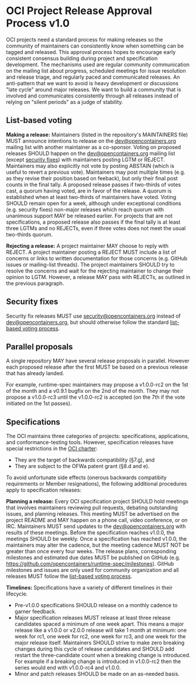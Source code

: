 # OCI Project Release Approval Process v1.0

OCI projects need a standard process for making releases so the community of maintainers can consistently know when something can be tagged and released. This approval process hopes to encourage early consistent consensus building during project and specification development. The mechanisms used are regular community communication on the mailing list about progress, scheduled meetings for issue resolution and release triage, and regularly paced and communicated releases. An anti-pattern that we want to avoid is heavy development or discussions "late cycle" around major releases. We want to build a community that is involved and communicates consistently through all releases instead of relying on "silent periods" as a judge of stability.

## List-based voting

**Making a release:** Maintainers (listed in the repository's MAINTAINERS file) MUST announce intentions to release on the dev@opencontainers.org mailing list with another maintainer as a co-sponsor. Voting on proposed releases SHOULD happen on the dev@opencontainers.org mailing list (except [security fixes](#security-fixes)) with maintainers posting LGTM or REJECT. Maintainers may also explicitly not vote by posting ABSTAIN (which is useful to revert a previous vote). Maintainers may post multiple times (e.g. as they revise their position based on feeback), but only their final post counts in the final tally. A proposed release passes if two-thirds of votes cast, a quorum having voted, are in favor of the release. A quorum is established when at least two-thirds of maintainers have voted. Voting SHOULD remain open for a week, although under exceptional conditions (e.g. security fixes) non-major releases which reach quorum with unanimous support MAY be released earlier.  For projects that are not specifications, a proposed release also passes if the final tally is at least three LGTMs and no REJECTs, even if three votes does not meet the usual two-thirds quorum.

**Rejecting a release:** A project maintainer MAY choose to reply with REJECT. A project maintainer posting a REJECT MUST include a list of concerns or links to written documentation for those concerns (e.g. GitHub issues or mailing-list threads). The project maintainers SHOULD try to resolve the concerns and wait for the rejecting maintainer to change their opinion to LGTM. However, a release MAY pass with REJECTs, as outlined in the previous paragraph.

## Security fixes

Security fix releases MUST use security@opencontainers.org instead of dev@opencontainers.org, but should otherwise follow the standard [list-based voting process](#list-based-voting).

## Parallel proposals

A single repository MAY have several release proposals in parallel. However each proposed release after the first MUST be based on a previous release that has already landed.

For example, runtime-spec maintainers may propose a v1.0.0-rc2 on the 1st of the month and a v0.9.1 bugfix on the 2nd of the month. They may not propose a v1.0.0-rc3 until the v1.0.0-rc2 is accepted (on the 7th if the vote initiated on the 1st passes).

## Specifications

The OCI maintains three categories of projects: specifications, applications, and conformance-testing tools. However, specification releases have special restrictions in the [OCI charter][charter]:

* They are the target of backwards compatibility (§7.g), and
* They are subject to the OFWa patent grant (§8.d and e).

To avoid unfortunate side effects (onerous backwards compatibity requirements or Member resignations), the following additional procedures apply to specification releases:

**Planning a release:** Every OCI specification project SHOULD hold meetings that involves maintainers reviewing pull requests, debating outstanding issues, and planning releases. This meeting MUST be advertised on the project README and MAY happen on a phone call, video conference, or on IRC. Maintainers MUST send updates to the dev@opencontainers.org with results of these meetings. Before the specification reaches v1.0.0, the meetings SHOULD be weekly.  Once a specification has reached v1.0.0, the maintainers may alter the cadence, but the meeting cadence MUST NOT be greater than once every four weeks. The release plans, corresponding milestones and estimated due dates MUST be published on GitHub (e.g. https://github.com/opencontainers/runtime-spec/milestones). GitHub milestones and issues are only used for community organization and all releases MUST follow the [list-based voting process](#list-based-voting).

**Timelines:** Specifications have a variety of different timelines in their lifecycle.

- Pre-v1.0.0 specifications SHOULD release on a monthly cadence to garner feedback.
- Major specification releases MUST release at least three release candidates spaced a minimum of one week apart. This means a major release like a v1.0.0 or v2.0.0 release will take 1 month at minimum: one week for rc1, one week for rc2, one week for rc3, and one week for the major release itself. Maintainers SHOULD strive to make zero breaking changes during this cycle of release candidates and SHOULD add restart the three-candidate count when a breaking change is introduced. For example if a breaking change is introduced in v1.0.0-rc2 then the series would end with v1.0.0-rc4 and v1.0.0.
- Minor and patch releases SHOULD be made on an as-needed basis.

[charter]: https://www.opencontainers.org/about/governance

